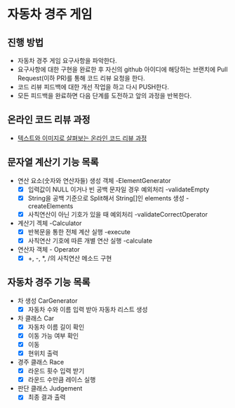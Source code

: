 # 자동차 경주 게임
## 진행 방법
* 자동차 경주 게임 요구사항을 파악한다.
* 요구사항에 대한 구현을 완료한 후 자신의 github 아이디에 해당하는 브랜치에 Pull Request(이하 PR)를 통해 코드 리뷰 요청을 한다.
* 코드 리뷰 피드백에 대한 개선 작업을 하고 다시 PUSH한다.
* 모든 피드백을 완료하면 다음 단계를 도전하고 앞의 과정을 반복한다.

## 온라인 코드 리뷰 과정
* [텍스트와 이미지로 살펴보는 온라인 코드 리뷰 과정](https://github.com/next-step/nextstep-docs/tree/master/codereview)

## 문자열 계산기 기능 목록
- 연산 요소(숫자와 연산자들) 생성 객체 -ElementGenerator
  - [x] 입력값이 NULL 이거나 빈 공백 문자일 경우 예외처리 -validateEmpty
  - [x] String을 공백 기준으로 Split해서 String[]인 elements 생성 -createElements
  - [x] 사칙연산이 아닌 기호가 있을 때 예외처리 -validateCorrectOperator
- 계산기 겍체 -Calculator
  - [x] 반복문을 통한 전체 계산 실행 -execute
  - [x] 사칙연산 기호에 따른 개별 연산 실행 -calculate
- 연산자 객체 - Operator
  - [x] +, -, *, /의 사칙연산 메소드 구현 

## 자동차 경주 기능 목록
- 차 생성 CarGenerator
  - [x] 자동차 수와 이름 입력 받아 자동차 리스트 생성
- 차 클래스 Car
  - [x] 자동차 이름 길이 확인
  - [x] 이동 가능 여부 확인
  - [x] 이동
  - [x] 현위치 출력
- 경주 클래스 Race
  - [x] 라운드 횟수 입력 받기
  - [x] 라운드 수만큼 레이스 실행
- 판단 클래스 Judgement
  - [x] 최종 결과 출력